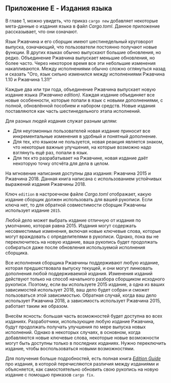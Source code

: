 ## Приложение E - Издания языка

В главе 1, можно увидеть, что приказ `cargo new` добавляет некоторые мета-данные о издания языка в файл *Cargo.toml*. Данное приложение рассказывает, что они означают.

Язык Ржавчина и его сборщик имеют шестинедельный круговорот выпуска, означающий, что пользователи постоянно получают новые функции. В других языках обычно выпускают большие обновления, но редко. Объединение Ржавчина выпускает меньшие обновления, но более часто. Через некоторое время все эти небольшие изменения накапливаются. Между исполнениями обычно сложно оглянуться назад и сказать "Ого, язык сильно изменился между исполнениями Ржавчина 1.10 и Ржавчина 1.31!"

Каждые два или три года, объединение Ржавчина выпускает новую издание языка *(Ржавчина edition)*. Каждая издание объединяет все новые особенности, которые попали в язык с новыми дополнениями, с полной, обновлённой пособием и набором средств. Новые издания поставляются как часть шестинедельного этапа исполнений.

Для разных людей издания служат разным целям:

- Для неугомонных пользователей новая издание приносит все инкрементальные изменения в удобный и понятный дополнение.
- Для тех, кто языком не пользуется, новая реакция является знаком, что некоторые важные улучшения, на которые возможно надо взглянуть ещё раз, попали в язык.
- Для тех кто разрабатывает на Ржавчине, новая издание даёт некоторую точку отсчёта для дела в целом.

На мгновение написания доступны два издания: Ржавчина 2015 и Ржавчина 2018. Данная книга написана с использованием устойчивых выражений издания Ржавчины 2018.

Ключ `edition` в настроечном файле  *Cargo.toml* отображает, какую издание сборщик должен использовать для вашей рукописи. Если ключа нет, то для обратной совместимости сборщик Ржавчины использует издание `2015`.

Любой дело может выбрать издание отличную от издания по умолчанию, которая равна 2015. Издания могут содержать несовместимые изменения, включая новые ключевые слова, которые могут враждовать с определителями в рукописи. Однако, пока вы не переключитесь на новую издание, ваша рукопись будет продолжать собираться даже после обновления используемой исполнения сборщика.

Все исполнения сборщика Ржавчины поддерживают любую издание, которая предшествовала выпуску текущей, и они могут линковать дополнения любой поддерживаемой издания. Изменения изданий действуют только на способ начального разбора сборщиком исходного рукописи. Поэтому, если вы используете 2015 издание, а одна из ваших зависимостей использует 2018, ваш дело будет собран и сможет пользоваться этой зависимостью. Обратная случай, когда ваш дело использует Ржавчина 2018, а зависимость использует Ржавчина 2015, работает таким же образом.

Внесём ясность: большая часть возможностей будет доступна во всех изданиях. Разработчики, использующие любую издание Ржавчина, будут продолжать получать улучшения по мере выпуска новых исполнений. Однако в некоторых случаях, в основном, когда добавляются новые ключевые слова, некоторые новые возможности могут быть доступны только в последних изданиях. Нужно переключить издание, чтобы воспользоваться новыми возможностями.

Для получения больше подробностей, есть полная книга [*Edition Guide*](https://doc.rust-lang.org/stable/edition-guide/) про издания, в которой перечисляются различия между изданиями и объясняется, как самостоятельно обновить свою рукопись на новую издание с помощью приказов `cargo fix`.
